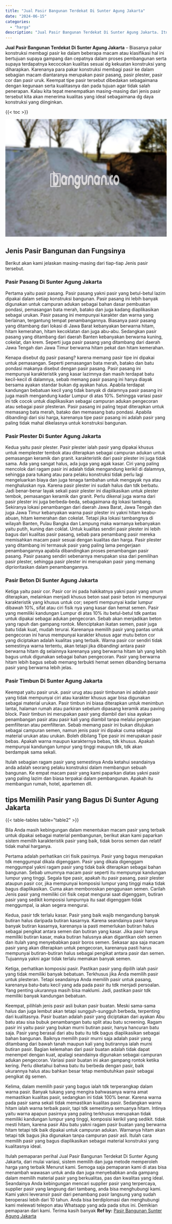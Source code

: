 ```yaml
---
title: "Jual Pasir Bangunan Terdekat Di Sunter Agung Jakarta"
date: "2024-06-15"
categories: 
  - "harga"
description: "Jual Pasir Bangunan Terdekat Di Sunter Agung Jakarta. Itulah pemaparan perihal Jual Pasir Bangunan Terdekat Di Sunter Agung Jakarta, dari mulai variasi, sist..."
---
```


**Jual Pasir Bangunan Terdekat Di Sunter Agung Jakarta** – Biasanya pakar konstruksi membagi pasir ke dalam beberapa macam atau klasifikasi hal ini bertujuan supaya gampang dan cepatnya dalam proses pembangunan serta supaya terdapatnya kecocokan kualitas sesuai dg kekuatan konstruksi yang diharapkan. Karenanya para pakar konstruksi membagi pasir ke dalam sebagian macam diantaranya merupakan pasir pasang, pasir plester, pasir cor dan pasir uruk. Keempat tipe pasir tersebut dibedakan sebagaimana dengan kegunaan serta kualitasnya dan pada tujuan agar tidak salah penerapan. Kalau kita tepat menempatkan masing-masing dari jenis pasir tersebut kita akan menerima kualitas yang ideal sebagaimana dg daya konstruksi yang diinginkan.

{{< toc >}}

![Jual Pasir Bangunan Terdekat Di Sunter Agung Jakarta](/images/jual-pasir-bangunan-01.png)

## Jenis Pasir Bangunan dan Fungsinya

Berikut akan kami jelaskan masing-masing dari tiap-tiap Jenis pasir tersebut.

### Pasir Pasang Di Sunter Agung Jakarta

Pertama yaitu pasir pasang. Pasir pasang yakni pasir yang betul-betul lazim dipakai dalam setiap konstruksi bangunan. Pasir pasang ini lebih banyak digunakan untuk campuran adukan sebagai bahan dasar pembuatan pondasi, pemasangan bata merah, batako dan juga kadang diaplikasikan sebagai urukan. Pasir pasang ini mempunyai karakter dan warna yang berlainan, tergantung tempat penambangannya. Biasanya pasir pasang yang ditambang dari lokasi di Jawa Barat kebanyakan berwarna hitam, hitam kemerahan, hitam kecoklatan dan juga abu-abu. Sedangkan pasir pasang yang ditambang dari daerah Banten kebanyakan berwarna kuning, cokelat, dan krem. Seperti juga pasir pasang yang ditambang dari daerah Jawa Tengah dan Jawa Timur berwarna hitam pekat dan hitam kemerahan.

Kenapa disebut dg pasir pasang? karena memang pasir tipe ini dipakai untuk pemasangan. Seperti pemasangan bata merah, batako dan batu pondasi makanya disebut dengan pasir pasang. Pasir pasang ini mempunyai karakteristik yang kasar lazimnya dan masih terdapat batu kecil-kecil di dalamnya, sebab memang pasir pasang ini hanya diayak bersama ayakan standar bukan dg ayakan halus. Apabila terdapat kandungan bebatuan kecil yang tidak banyak di dalamnya pasir pasang ini juga masih mengandung kadar Lumpur di atas 10%. Sehingga variasi pasir ini tdk cocok untuk diaplikasikan sebagai campuran adukan pengecoran atau sebagai pasir plesteran. Pasir pasang ini paling tepat diterapkan untuk memasang bata merah, batako dan memasang batu pondasi. Apabila dibandingi dari sisi harga, karenanya tipe pasir pasang ini adalah pasir yang paling tidak mahal dikelasnya untuk konstruksi bangunan.

### Pasir Plester Di Sunter Agung Jakarta

Kedua yaitu pasir plester. Pasir plester ialah pasir yang dipakai khusus untuk memplester tembok atau diterapkan sebagai campuran adukan untuk pemasangan keramik dan granit. karakteristik dari pasir plester ini juga tidak sama. Ada yang sangat halus, ada juga yang agak kasar. Ciri yang paling mencolok dari ragam pasir ini adalah tidak mengandung kerikil di dalamnya, sehingga para tukang atau para pelaku konstruksi tidak perlu lagi mengeluarkan biaya dan juga tenaga tambahan untuk mengayak nya atau menghaluskan nya. Karena pasir plester ini sudah halus dan tdk berbatu. Jadi benar-benar layak sekali pasir plester ini diaplikasikan untuk plester tembok, pemasangan keramik dan granit. Perlu dikenal juga warna dari pasir plester ini juga berbeda-beda, sebagaimana dg lokasi tambang. Sekiranya lokasi penambangan dari daerah Jawa Barat, Jawa Tengah dan juga Jawa Timur kebanyakan warna pasir plester ini yakni hitam keabu-abuan, hitam kemerahan dan cokelat. Tetapi jika lokasi tambangnya di wilayah Banten, Pulau Bangka dan Lampung maka warnanya kebanyakan yaitu putih, kuning dan coklat. Untuk kualitas sendiri pasir plester ini lebih bagus dari kualitas pasir pasang, sebab para penambang pasir mereka memisahkan macam pasir sesuai dengan kualitas dan harga. Pasir plester yang ditambang ini termasuk pasir yang paling lama pengerjaan penambangannya apabila dibandingkan proses penambangan pasir pasang. Pasir pasang sendiri sebenarnya merupakan sisa dari pemilihan pasir plester, sehingga pasir plester ini merupakan pasir yang memang diprioritaskan dalam penambangannya.

### Pasir Beton Di Sunter Agung Jakarta

Ketiga yaitu pasir cor. Pasir cor ini pada hakikatnya yakni pasir yang umum diterapkan, melainkan menjadi khusus beton saat pasir beton ini mempunyai karakteristik yang khusus untuk cor; seperti mempunyai kadar lumpur dibawah 10%, sifat atau ciri fisik nya yang kasar dan hemat semen. Pasir yang memiliki kandungan Lumpur di atas 10% itu betul-betul tdk pantas untuk dipakai sebagai adukan pengecoran. Sebab akan menjadikan beton yang rapuh dan gampang rontok. Menciptakan ikatan semen, pasir juga batu tidak kuat, mudah terurai. Karenanya memilih pasir yang pantas untuk pengecoran ini harus mempunyai karakter khusus agar mutu beton cor yang diciptakan adalah kualitas yang terbaik. Warna pasir cor sendiri tidak semestinya warna tertentu, akan tetapi jika dibandingi antara pasir berwarna hitam dg selainnya karenanya yang berwarna hitam lah yang lebih bagus untuk digunakan sebagai bahan pengecoran. Pasir yang berwarna hitam lebih bagus sebab memang terbukti hemat semen dibanding bersama pasir yang berwarna lebih jelas.

### Pasir Timbun Di Sunter Agung Jakarta

Keempat yaitu pasir uruk. pasir urug atau pasir timbunan ini adalah pasir yang tidak mempunyai ciri atau karakter khusus agar bisa digunakan sebagai material urukan. Pasir timbun ini biasa diterapkan untuk menimbun lantai, halaman rumah atau parkiran sebelum dipasang keramik atau paving block. Pasir timbun ini merupakan pasir yang diambil dari sisa ayakan penambangan pasir atau pasir kali yang diambil tanpa melalui pengerjaan pemfilteran atau pemfilteran. Sebab memang pasir ini bukan ditujukan sebagai campuran semen, namun jenis pasir ini dipakai cuma sebagai material urukan atau urukan. Boleh dibilang Tipe pasir ini merupakan pasir bebas. Apakah warna maupun karakternya bebas, tdk khusus. Apakah mempunyai kandungan lumpur yang tinggi maupun tdk, tdk akan berdampak sama sekali.

Itulah sebagian ragam pasir yang semestinya Anda ketahui seandainya anda adalah seorang pelaku konstruksi dalam membangun sebuah bangunan. Ke empat macam pasir yang kami paparkan diatas yakni pasir yang paling lazim dan biasa terpakai dalam pembangunan. Apakah itu membangun rumah, hotel, apartemen dll.

## tips Memilih Pasir yang Bagus Di Sunter Agung Jakarta

{{< table-tables table="table2" >}}

Bila Anda masih kebingungan dalam menentukan macam pasir yang terbaik untuk dipakai sebagai material pembangunan, berikut akan kami paparkan sistem memilih karakteristik pasir yang baik, tidak boros semen dan relatif tidak mahal harganya.

Pertama adalah perhatikan ciri fisik pasirnya. Pasir yang bagus merupakan tdk menggumpal dikala digenggam. Pasir yang dikala digenggam menggumpal yakni ragam pasir yang tidak baik diterapkan sebagai bahan bangunan. Sebab umumnya macam pasir seperti itu mempunyai kandungan lumpur yang tinggi. Segala tipe pasir, apakah itu pasir pasang, pasir plester ataupun pasir cor, jika mempunyai komposisi lumpur yang tinggi maka tidak bagus diaplikasikan. Cuma akan memboroskan penggunaan semen. Carilah Jenis pasir yang memiliki ciri fisik cepat mengurai saat digenggam, butiran pasir yang sedikit komposisi lumpurnya itu saat digenggam tidak menggumpal, ia akan segera mengurai.

Kedua, pasir tdk terlalu kasar. Pasir yang baik wajib mengandung banyak butiran halus daripada butiran kasarnya. Karena seandainya pasir hanya banyak butiran kasarnya, karenanya ia pasti memerlukan butiran halus sebagai pengikat antara semen dan butiran yang kasar. Jika pasir hanya memiliki butiran kasar, maka butiran halusnya akan digantikan oleh semen dan itulah yang menyebabkan pasir boros semen. Sekasar apa saja macam pasir yang akan diterapkan untuk pengecoran, karenanya pasti harus mempunyai butiran-butiran halus sebagai pengikat antara pasir dan semen. Tujuannya yakni agar tidak terlalu memakan banyak semen.

Ketiga, perhatikan komposisi pasir. Pastikan pasir yang dipilih ialah pasir yang tidak memiliki banyak bebatuan. Terkhusus jika Anda memilih pasir untuk plesteran. Tetapi seandainya Anda memilih pasir untuk pasang, karenanya batu-batu kecil yang ada pada pasir itu tdk menjadi persoalan. Yang penting ukurannya masih bisa maklumi. Jadi, pastikan pasir tdk memiliki banyak kandungan bebatuan.

Keempat, pilihlah jenis pasir asli bukan pasir buatan. Meski sama-sama halus dan juga lembut akan tetapi sungguh-sungguh berbeda, terpenting dari kualitasnya. Pasir buatan adalah pasir yang diciptakan dari ayakan Abu batu atau sisa bubuk penambangan batu split atau batu screening. Ragam pasir ini yaitu pasir yang bukan murni butiran pasir, hanya hancuran batu saja. Pasir yang berasal dari abu batu itu tdk bagus diaplikasikan sebagai bahan bangunan. Baiknya memilih pasir murni saja adalah pasir yang ditambang dari bawah tanah maupun kali yang butirannya ialah murni butiran pasir. Bagian kelemahan dari pasir buatan adalah tidak dapat menempel dengan kuat, apalagi seandainya digunakan sebagai campuran adukan pengecoran. Variasi pasir buatan ini akan gampang rontok ketika kering. Perlu diketahui bahwa batu itu berbeda dengan pasir, baik ukurannya halus atau bahkan besar tetap membutuhkan pasir sebagai pengikat dg semen.

Kelima, dalam memilih pasir yang bagus ialah tdk terperangkap dalam warna pasir. Banyak tukang yang mengira bahwasanya warna amat memastikan kualitas pasir, sedangkan ini tidak 100% benar. Karena warna pada pasir sama sekali tidak memastikan kualitas pasir. Sedangkan warna hitam ialah warna terbaik pasir, tapi tdk semestinya semuanya hitam. Intinya yaitu warna apapun pasirnya yang paling terkhusus merupakan tidak memiliki kandungan lumpur yang tinggi, komposisi kerikil yang sedikit. tidak mesti hitam, karena pasir Abu batu yakni ragam pasir buatan yang berwarna hitam tetapi tdk baik dipakai untuk campuran adukan. Warnanya hitam akan tetapi tdk bagus jika digunakan tanpa campuran pasir asli. Itulah cara memilih pasir yang bagus diaplikasikan sebagai material konstruksi yang kualitasnya ideal.

Itulah pemaparan perihal Jual Pasir Bangunan Terdekat Di Sunter Agung Jakarta, dari mulai variasi, sistem memilih dan juga metode memperoleh harga yang terbaik Menurut kami. Semoga saja pemaparan kami di atas bisa menambah wawasan untuk anda dan juga menyebabkan anda gampang dalam memilih material pasir yang berkualitas, pas dan kwalitas yang ideal. Seandainya Anda kebingungan mencari supplier pasir yang terpercaya, supplier pasir yang langsung dari tambang, anda bisa menghubungi kami. Kami yakni leveransir pasir dari penambang pasir langsung yang sudah beroperasi lebih dari 10 tahun. Anda bisa berdiplomasi dan menghubungi kami melewati telepon atau Whatsapp yang ada pada situs ini. Demikian pemaparan dari kami. Terima kasih banyak
**Ref by:** [Pasir Bangunan Sunter Agung Jakarta](https://id.wikipedia.org/wiki/Pasir)
